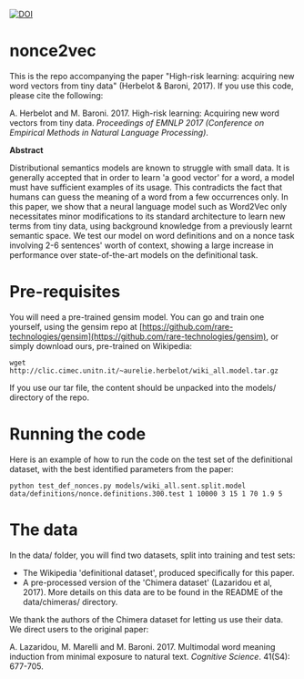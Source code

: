 [![DOI](https://zenodo.org/badge/96074751.svg)](https://zenodo.org/badge/latestdoi/96074751)

# nonce2vec
This is the repo accompanying the paper "High-risk learning: acquiring new word vectors from tiny data" (Herbelot &amp; Baroni, 2017). If you use this code, please cite the following:

A. Herbelot and M. Baroni. 2017. High-risk learning: Acquiring new word vectors from tiny data. *Proceedings of EMNLP 2017 (Conference on Empirical Methods in Natural Language Processing)*.


**Abstract**

Distributional semantics models are known to struggle with small data. It is generally accepted that in order to learn 'a good vector' for a word, a model must have sufficient examples of its usage. This contradicts the fact that humans can guess the meaning of a word from a few occurrences only. In this paper, we show that a neural language model such as Word2Vec only necessitates minor modifications to its standard architecture to learn new terms from tiny data, using background knowledge from a previously learnt semantic space. We test our model on word definitions and on a nonce task involving 2-6 sentences' worth of context, showing a large increase in performance over state-of-the-art models on the definitional task. 

# Pre-requisites
You will need a pre-trained gensim model. You can go and train one yourself, using the gensim repo at [https://github.com/rare-technologies/gensim](https://github.com/rare-technologies/gensim), or simply download ours, pre-trained on Wikipedia: 

`wget http://clic.cimec.unitn.it/~aurelie.herbelot/wiki_all.model.tar.gz`

If you use our tar file, the content should be unpacked into the models/ directory of the repo.

# Running the code

Here is an example of how to run the code on the test set of the definitional dataset, with the best identified parameters from the paper:

`python test_def_nonces.py models/wiki_all.sent.split.model data/definitions/nonce.definitions.300.test 1 10000 3 15 1 70 1.9 5`

# The data

In the data/ folder, you will find two datasets, split into training and test sets:

* The Wikipedia 'definitional dataset', produced specifically for this paper.
* A pre-processed version of the 'Chimera dataset' (Lazaridou et al, 2017). More details on this data are to be found in the README of the data/chimeras/ directory.

We thank the authors of the Chimera dataset for letting us use their data. We direct users to the original paper:

A. Lazaridou, M. Marelli and M. Baroni. 2017. Multimodal word meaning induction from minimal exposure to natural text. *Cognitive Science*. 41(S4): 677-705. 
